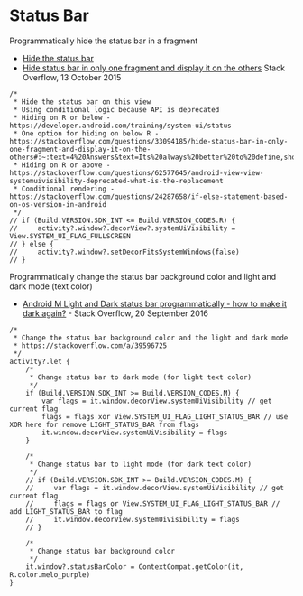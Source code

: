 # Status Bar

Programmatically hide the status bar in a fragment
* [Hide the status bar](https://developer.android.com/training/system-ui/status)
* [Hide status bar in only one fragment and display it on the others](https://stackoverflow.com/q/33094185) Stack Overflow, 13 October 2015
```
/*
 * Hide the status bar on this view
 * Using conditional logic because API is deprecated
 * Hiding on R or below - https://developer.android.com/training/system-ui/status
 * One option for hiding on below R - https://stackoverflow.com/questions/33094185/hide-status-bar-in-only-one-fragment-and-display-it-on-the-others#:~:text=4%20Answers&text=Its%20always%20better%20to%20define,show%20the%20status%20bar%20again.
 * Hiding on R or above - https://stackoverflow.com/questions/62577645/android-view-view-systemuivisibility-deprecated-what-is-the-replacement
 * Conditional rendering - https://stackoverflow.com/questions/24287658/if-else-statement-based-on-os-version-in-android
 */
// if (Build.VERSION.SDK_INT <= Build.VERSION_CODES.R) {
//     activity?.window?.decorView?.systemUiVisibility = View.SYSTEM_UI_FLAG_FULLSCREEN
// } else {
//     activity?.window?.setDecorFitsSystemWindows(false)
// }
```

Programmatically change the status bar background color and light and dark mode (text color)
* [Android M Light and Dark status bar programmatically - how to make it dark again?](https://stackoverflow.com/a/39596725) - Stack Overflow, 20 September 2016
```
/*
 * Change the status bar background color and the light and dark mode
 * https://stackoverflow.com/a/39596725
 */
activity?.let {
    /*
     * Change status bar to dark mode (for light text color)
     */
    if (Build.VERSION.SDK_INT >= Build.VERSION_CODES.M) {
        var flags = it.window.decorView.systemUiVisibility // get current flag
        flags = flags xor View.SYSTEM_UI_FLAG_LIGHT_STATUS_BAR // use XOR here for remove LIGHT_STATUS_BAR from flags
        it.window.decorView.systemUiVisibility = flags
    }

    /*
     * Change status bar to light mode (for dark text color)
     */
    // if (Build.VERSION.SDK_INT >= Build.VERSION_CODES.M) {
    //     var flags = it.window.decorView.systemUiVisibility // get current flag
    //     flags = flags or View.SYSTEM_UI_FLAG_LIGHT_STATUS_BAR // add LIGHT_STATUS_BAR to flag
    //     it.window.decorView.systemUiVisibility = flags
    // }

    /*
     * Change status bar background color
     */
    it.window?.statusBarColor = ContextCompat.getColor(it, R.color.melo_purple)
}
```